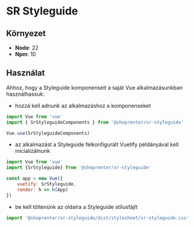 # SR Styleguide

## Környezet

- **Node**: 22
- **Npm**: 10


## Használat

Ahhoz, hogy a Styleguide komponenseit a saját Vue alkalmazásunkban használhassuk:

- hozzá kell adnunk az alkalmazáshoz a komponenseket
```javascript
import Vue from 'vue'
import { SrStyleguideComponents } from '@shoprenter/sr-styleguide'

Vue.use(SrStyleguideComponents)
```

- az alkalmazást a Styleguide felkonfigurált Vuetify példányával kell inicializálnunk
```javascript
import Vue from 'vue'
import {SrStyleguide} from '@shoprenter/sr-styleguide'

const app = new Vue({
    vuetify: SrStyleguide,
    render: h => h(App)
})
```
- be kell töltenünk az oldalra a Styleguide stílusfájlt

```javascript
import '@shoprenter/sr-styleguide/dist/stylesheet/sr-styleguide.css'
```

